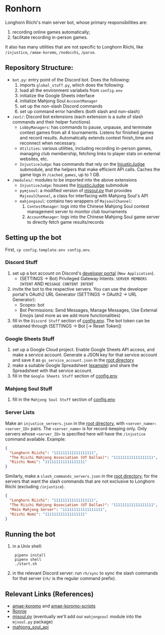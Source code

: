 # Ronhorn

Longhorn Riichi's main server bot, whose primary responsibilities are:
1. recording online games automatically;
1. facilitate recording in-person games.

It also has many utilities that are not specific to Longhorn Riichi, like `/injustice`, `/amae-koromo`, `/nodocchi`, `/parse`.

## Repository Structure:
- `bot.py`: entry point of the Discord bot. Does the following:
  1. imports `global_stuff.py`, which does the following:
    1. load all the environment variabels from `config.env`
    1. initialize the Google Sheets interface
    1. initialize Mahjong Soul `AccountManager`
  1. set up the non-slash Discord commands
  1. set up command error handlers (both slash and non-slash)
- `/ext/`: Discord bot extensions (each extension is a suite of slash commands and their helper functions)
  - `LobbyManagers`: has commands to pause, unpause, and terminate contest games from all 4 tournaments. Listens for finished games and record results. Automatically extends contest finish_time and reconnect when necessary.
  - `Utilities`: various utilities, including recording in-person games, managing club membership, fetching links to player stats on external websites, etc.
  - `InjusticeJudge`: has commands that rely on the [InjusticJudge](https://github.com/Longhorn-Riichi/InjusticeJudge) submodule, and the helpers that make efficient API calls. Caches the game logs in `/cached_games`, up to 1 GB.
- `/modules/`: modules to be imported into the above extensions
  - `InjusticeJudge`: houses the [InjusticJudge](https://github.com/Longhorn-Riichi/InjusticeJudge) submodule
  - `pymjsoul`: a modified version of [mjsoul.py](https://github.com/RiichiNomi/mjsoul.py) that provides `MajsoulChannel`, a class for interfacing with Mahjong Soul's API
  - `mahjongsoul`: contains two wrappers of `MajsoulChannel`:
    1. `ContestManager`: logs into the Chinese Mahjong Soul contest management server to monitor club tournaments
    1. `AccountManager`: logs into the Chinese Mahjong Soul game server to directly fetch game results/records

## Setting up the bot
First, `cp config.template.env config.env`.
### Discord Stuff
1. set up a bot account on Discord's [developer portal](https://discord.com/developers/applications) (`New Application`).
    - (SETTINGS -> Bot) Privileged Gateway Intents: `SERVER MEMBERS INTENT` AND `MESSAGE CONTENT INTENT`
1. invite the bot to the respective servers. You can use the developer portal's OAuth2 URL Generator (SETTINGS -> OAuth2 -> URL Generator):
    - Scopes: bot
    - Bot Permissions: Send Messages, Manage Messages, Use External Emojis (and more as we add more functionalities)
1. fill in the `Discord Stuff` section of [config.env](config.env). The bot token can be obtained through (SETTINGS -> Bot \[-> Reset Token\])
### Google Sheets Stuff
1. set up a Google Cloud project. Enable Google Sheets API access, and make a service account. Generate a JSON key for that service account and save it as `gs_service_account.json` in the [root directory]
1. make a suitable Google Spreadsheet ([example](https://docs.google.com/spreadsheets/d/1pXlGjyz165S62-3-4ZXxit4Ci0yW8piVfbVObtjg7Is/edit?usp=sharing)) and share the Spreadsheet with that service account.
1. fill in the `Google Sheets Stuff` section of [config.env](config.env)
### Mahjong Soul Stuff
1. fill in the `Mahjong Soul Stuff` section of [config.env](config.env)
### Server Lists
Make an `injustice_servers.json` in the [root directory], with `<server_name>: <server_ID>` pairs. The `<server_name>` is for record-keeping only. Only servers whose `<server_ID>` is specified here will have the `/injustice` command available. Example:
```json
{
  "Longhorn Riichi": "111111111111111111",
  "The Riichi Mahjong Association (UT Dallas)": "111111111111111111",
  "Riichi Nomi": "111111111111111111"
}
```

Similarly, make a `slash_commands_servers.json` in the [root directory], for the servers that want the slash commands that are not exclusive to Longhorn Riichi (excluding `/injustice`).
```json
{
  "Longhorn Riichi": "111111111111111111",
  "The Riichi Mahjong Association (UT Dallas)": "111111111111111111",
  "Main Mahjong Server": "111111111111111111",
  "Riichi Nomi": "111111111111111111"
}
```

## Running the bot
1. in a Unix shell:

        pipenv install
        pipenv shell
        ./start.sh
1. in the relevant Discord server: run `rh/sync` to sync the slash commands for that server (`rh/` is the regular command prefix).

## Relevant Links (References)
- [amae-koromo](https://github.com/SAPikachu/amae-koromo) and [amae-koromo-scripts](https://github.com/SAPikachu/amae-koromo-scripts)
- [Ronnie](https://github.com/RiichiNomi/ronnie)
- [mjsoul.py](https://github.com/RiichiNomi/mjsoul.py) (eventually we'll add our `mahjongsoul` module into the `mjsoul.py` package)
- [mahjong_soul_api](https://github.com/MahjongRepository/mahjong_soul_api/)

[root directory]: /
